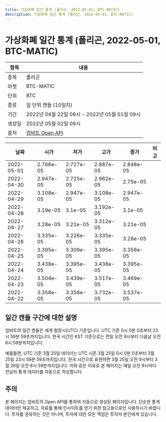 ```yaml
---
title: 가상화폐 일간 통계 (폴리곤, 2022-05-01, BTC-MATIC)
description: 가상화폐 일간 통계 (폴리곤, 2022-05-01, BTC-MATIC)
---
```



가상화폐 일간 통계 (폴리곤, 2022-05-01, BTC-MATIC)
===

|항목|내용|
|--|--|
|종목|폴리곤|
|마켓|BTC-MATIC|
|단위|BTC|
|종류|일 단위 캔들 (10일치)|
|기간|2022년 04월 22일 09시 - 2022년 05월 01일 09시|
|생성일|2022년 05월 02일 09시|
|출처|[업비트 Open API](https://docs.upbit.com)|


|날짜|시가|저가|고가|종가|비고|
|--|--|--|--|--|--|
|2022-05-01|2.766e-05|2.727e-05|2.887e-05|2.848e-05|    |
|2022-04-30|2.947e-05|2.725e-05|2.962e-05|2.75e-05|    |
|2022-04-29|3.108e-05|2.947e-05|3.108e-05|2.947e-05|    |
|2022-04-28|3.19e-05|3.1e-05|3.192e-05|3.1e-05|    |
|2022-04-27|3.28e-05|3.21e-05|3.312e-05|3.21e-05|    |
|2022-04-26|3.335e-05|3.226e-05|3.335e-05|3.28e-05|    |
|2022-04-25|3.395e-05|3.309e-05|3.395e-05|3.358e-05|    |
|2022-04-24|3.438e-05|3.395e-05|3.438e-05|3.395e-05|    |
|2022-04-23|3.504e-05|3.439e-05|3.517e-05|3.469e-05|    |
|2022-04-22|3.358e-05|3.358e-05|3.732e-05|3.537e-05|    |


일간 캔들 구간에 대한 설명
---


업비트의 일간 캔들은 세계 협정시(UTC) 기준입니다. 
UTC 기준 0시 0분 0초부터 23시 59분 59초까지입니다. 
한국 시간인 KST 기준으로는 전일 오전 9시부터 다음날 오전 8시 59분까지입니다. 


예를들면, UTC 기준 3월 25일 데이터는 UTC 시준 3월 25일 0시 0분 0초부터 3월 25일 23시 59분 59초까지입니다. 
한국 시간으로 표현하면 3월 25일 오전 9시부터 3월 26일 오전 8시 59분까지입니다. 
이와 같은 이유로 본 페이지는 매일 오전 9시마다 전날의 통계 데이터를 자동으로 작성합니다. 


주의
---


본 페이지는 업비트의 Open API를 통하여 자동으로 생성된 페이지입니다. 
단순한 통계 데이터만 제공하고, 자료를 통해 인사이트를 얻기 위한 참고용으로만 사용하시기 바랍니다. 
투자를 권유하는 것은 아니며, 투자에 대한 모든 책임은 투자자 본인에게 있습니다. 
